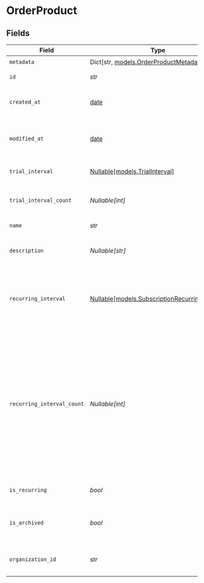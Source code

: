 # OrderProduct


## Fields

| Field                                                                                                                                                                                                        | Type                                                                                                                                                                                                         | Required                                                                                                                                                                                                     | Description                                                                                                                                                                                                  |
| ------------------------------------------------------------------------------------------------------------------------------------------------------------------------------------------------------------ | ------------------------------------------------------------------------------------------------------------------------------------------------------------------------------------------------------------ | ------------------------------------------------------------------------------------------------------------------------------------------------------------------------------------------------------------ | ------------------------------------------------------------------------------------------------------------------------------------------------------------------------------------------------------------ |
| `metadata`                                                                                                                                                                                                   | Dict[str, [models.OrderProductMetadata](../models/orderproductmetadata.md)]                                                                                                                                  | :heavy_check_mark:                                                                                                                                                                                           | N/A                                                                                                                                                                                                          |
| `id`                                                                                                                                                                                                         | *str*                                                                                                                                                                                                        | :heavy_check_mark:                                                                                                                                                                                           | The ID of the object.                                                                                                                                                                                        |
| `created_at`                                                                                                                                                                                                 | [date](https://docs.python.org/3/library/datetime.html#date-objects)                                                                                                                                         | :heavy_check_mark:                                                                                                                                                                                           | Creation timestamp of the object.                                                                                                                                                                            |
| `modified_at`                                                                                                                                                                                                | [date](https://docs.python.org/3/library/datetime.html#date-objects)                                                                                                                                         | :heavy_check_mark:                                                                                                                                                                                           | Last modification timestamp of the object.                                                                                                                                                                   |
| `trial_interval`                                                                                                                                                                                             | [Nullable[models.TrialInterval]](../models/trialinterval.md)                                                                                                                                                 | :heavy_check_mark:                                                                                                                                                                                           | The interval unit for the trial period.                                                                                                                                                                      |
| `trial_interval_count`                                                                                                                                                                                       | *Nullable[int]*                                                                                                                                                                                              | :heavy_check_mark:                                                                                                                                                                                           | The number of interval units for the trial period.                                                                                                                                                           |
| `name`                                                                                                                                                                                                       | *str*                                                                                                                                                                                                        | :heavy_check_mark:                                                                                                                                                                                           | The name of the product.                                                                                                                                                                                     |
| `description`                                                                                                                                                                                                | *Nullable[str]*                                                                                                                                                                                              | :heavy_check_mark:                                                                                                                                                                                           | The description of the product.                                                                                                                                                                              |
| `recurring_interval`                                                                                                                                                                                         | [Nullable[models.SubscriptionRecurringInterval]](../models/subscriptionrecurringinterval.md)                                                                                                                 | :heavy_check_mark:                                                                                                                                                                                           | The recurring interval of the product. If `None`, the product is a one-time purchase.                                                                                                                        |
| `recurring_interval_count`                                                                                                                                                                                   | *Nullable[int]*                                                                                                                                                                                              | :heavy_check_mark:                                                                                                                                                                                           | Number of interval units of the subscription. If this is set to 1 the charge will happen every interval (e.g. every month), if set to 2 it will be every other month, and so on. None for one-time products. |
| `is_recurring`                                                                                                                                                                                               | *bool*                                                                                                                                                                                                       | :heavy_check_mark:                                                                                                                                                                                           | Whether the product is a subscription.                                                                                                                                                                       |
| `is_archived`                                                                                                                                                                                                | *bool*                                                                                                                                                                                                       | :heavy_check_mark:                                                                                                                                                                                           | Whether the product is archived and no longer available.                                                                                                                                                     |
| `organization_id`                                                                                                                                                                                            | *str*                                                                                                                                                                                                        | :heavy_check_mark:                                                                                                                                                                                           | The ID of the organization owning the product.                                                                                                                                                               |